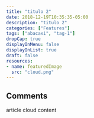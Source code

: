 ```yaml
---
title: "titulo 2"
date: 2018-12-19T10:35:35-05:00
description: "titulo 2"
categories: ["Features"]
tags: ["abacaxi", "tag-1"]
dropCap: true
displayInMenu: false
displayInList: true
draft: false
resources:
- name: featuredImage
  src: "cloud.png"
---
```


## Comments

article cloud content